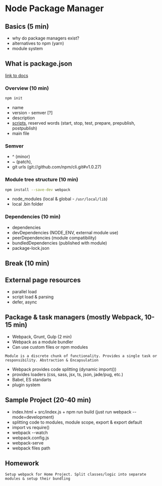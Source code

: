 #  Node Package Manager

## Basics (5 min)

- why do package managers exist?
- alternatives to npm (yarn)
- module system

## What is package.json

[link to docs](https://docs.npmjs.com/files/package.json)
### Overview (10 min)

```bash
npm init
```
- name
- version - semver [?]
- description
- [scripts](https://docs.npmjs.com/misc/scripts), reserved words (start, stop, test, prepare, prepublish, postpublish)
- main file

### Semver
- ^ (minor)
-  ~ (patch), 
- git urls (git://github.com/npm/cli.git#v1.0.27)

### Module tree structure (10 min)
```bash
npm install --save-dev webpack
```
- node_modules (local & global - `/usr/local/lib`)
- local .bin folder

### Dependencies (10 min)
- dependencies
- devDependencies (NODE_ENV, external module use)
- peerDependencies (module compatibility)
- bundledDependencies (published with module)
- package-lock.json

## Break (10 min)

## External page resources
- parallel load
- script load & parsing
- defer, async

## Package & task managers (mostly Webpack, 10-15 min)
- Webpack, Grunt, Gulp (2 min)
- Webpack as a module bundler
- Can use custom files or npm modules
```
Module is a discrete chunk of functionality. Provides a single task or responsibility. Abstraction & Encapsulation
```
- Webpack provides code splitting (dynamic import())
- provides loaders (css, sass, jsx, ts, json, jade/pug, etc.)
- Babel, ES standarts
- plugin system

## Sample Project (20-40 min)
- index.html + src/index.js + npm run build (just run webpack --mode=development)
- splitting code to modules, module scope, export & export default
- import vs  require()
- webpack --watch
- webpack.config.js
- webpack-serve
- webpack files path

## Homework
```
Setup webpack for Home Project. Split classes/logic into separate modules & setup their bundling
```